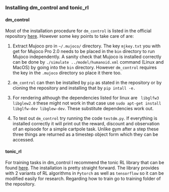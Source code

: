 ### Installing dm_control and tonic_rl

#### dm_control

Most of the installation procedure for `dm_control` is listed in the official repository [here](https://github.com/deepmind/dm_control). However some key points to take care of are:

1. Extract Mujoco pro in `~/.mujoco/` directory. The key `mjkey.txt` you with get for Mujoco Pro 2.0 needs to be placed in the `bin` directory to run Mujoco independently. A sanity check that Mujoco is installed correctly can be done by `./simulate ../model/humanoid.xml` command (Linux and MacOS) by going into the `bin` directory. However `dm_control` requires the key in the `.mujoco` directory so place it there too.

2.  `dm_control` can then be installed by `pip` as stated in the repository or by cloning the repository and installing that by `pip intall -e.`

3.  For rendering although the dependencies listed for linux are ` libglfw3 libglew2.0` these might not work in that case use `sudo apt-get install libglfw-dev libglew-dev`. These substitute dependencies work out.

4. To test out `dm_control` try running the code `testdm.py`. If everything is installed correctly it will print out the reward, discount and observation of an episode for a simple cartpole task. Unlike gym after a step these three things are returned as a timestep object form which they can be accessed. 

   

#### tonic_rl

For training tasks in dm_control I recommend the tonic RL library that can be found [here](https://github.com/fabiopardo/tonic). The installation is pretty straight forward. The library provides with 2 variants of RL algorithms in `Pytorch` as well as `tensorflow` so it can be modified easily for research. Regarding how to train go to training folder of the repository.

